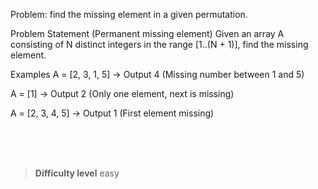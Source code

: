 Problem: find the missing element in a given permutation.

Problem Statement (Permanent missing element)
Given an array A consisting of N distinct integers in the range [1..(N + 1)], find the missing element.

Examples
A = [2, 3, 1, 5] → Output 4 (Missing number between 1 and 5)

A = [1] → Output 2 (Only one element, next is missing)

A = [2, 3, 4, 5] → Output 1 (First element missing)



<br><br><br>

> **Difficulty level**
> easy